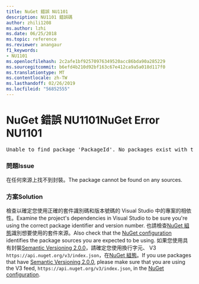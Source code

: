 ```yaml
---
title: NuGet 錯誤 NU1101
description: NU1101 錯誤碼
author: zhili1208
ms.author: lzhi
ms.date: 06/25/2018
ms.topic: reference
ms.reviewer: anangaur
f1_keywords:
- NU1101
ms.openlocfilehash: 2c2afe1bf92570976349520acc86bda90a285229
ms.sourcegitcommit: b6efd4b210d92bf163c67e412ca9a5a018d117f0
ms.translationtype: MT
ms.contentlocale: zh-TW
ms.lasthandoff: 02/26/2019
ms.locfileid: "56852555"
---
```

# <a name="nuget-error-nu1101"></a><span data-ttu-id="d38d6-103">NuGet 錯誤 NU1101</span><span class="sxs-lookup"><span data-stu-id="d38d6-103">NuGet Error NU1101</span></span>

<pre>Unable to find package 'PackageId'. No packages exist with this id in source(s): 'sourceA', 'sourceB', 'sourceC'</pre>

### <a name="issue"></a><span data-ttu-id="d38d6-104">問題</span><span class="sxs-lookup"><span data-stu-id="d38d6-104">Issue</span></span>
<span data-ttu-id="d38d6-105">在任何來源上找不到封裝。</span><span class="sxs-lookup"><span data-stu-id="d38d6-105">The package cannot be found on any sources.</span></span>

### <a name="solution"></a><span data-ttu-id="d38d6-106">方案</span><span class="sxs-lookup"><span data-stu-id="d38d6-106">Solution</span></span>
<span data-ttu-id="d38d6-107">檢查以確定您使用正確的套件識別碼和版本號碼的 Visual Studio 中的專案的相依性。</span><span class="sxs-lookup"><span data-stu-id="d38d6-107">Examine the project's dependencies in Visual Studio to be sure you're using the correct package identifier and version number.</span></span> <span data-ttu-id="d38d6-108">也請檢查[NuGet 組態](../../consume-packages/Configuring-NuGet-Behavior.md)識別想要使用的套件來源。</span><span class="sxs-lookup"><span data-stu-id="d38d6-108">Also check that the [NuGet configuration](../../consume-packages/Configuring-NuGet-Behavior.md) identifies the package sources you are expected to be using.</span></span> <span data-ttu-id="d38d6-109">如果您使用具有封裝[Semantic Versioning 2.0.0](../../reference/package-versioning.md#semantic-versioning-200)，請確定您使用換行字元、 V3 `https://api.nuget.org/v3/index.json`，在[NuGet 組態](../../consume-packages/Configuring-NuGet-Behavior.md)。</span><span class="sxs-lookup"><span data-stu-id="d38d6-109">If you use packages that have [Semantic Versioning 2.0.0](../../reference/package-versioning.md#semantic-versioning-200), please make sure that you are using the V3 feed, `https://api.nuget.org/v3/index.json`, in the [NuGet configuration](../../consume-packages/Configuring-NuGet-Behavior.md).</span></span>
